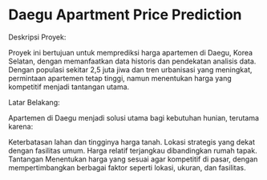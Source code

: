 # Daegu Apartment Price Prediction
Deskripsi Proyek: 

Proyek ini bertujuan untuk memprediksi harga apartemen di Daegu, Korea Selatan, dengan memanfaatkan data historis dan pendekatan analisis data. Dengan populasi sekitar 2,5 juta jiwa dan tren urbanisasi yang meningkat, permintaan apartemen tetap tinggi, namun menentukan harga yang kompetitif menjadi tantangan utama.

Latar Belakang:

Apartemen di Daegu menjadi solusi utama bagi kebutuhan hunian, terutama karena:

Keterbatasan lahan dan tingginya harga tanah.
Lokasi strategis yang dekat dengan fasilitas umum.
Harga relatif terjangkau dibandingkan rumah tapak.
Tantangan
Menentukan harga yang sesuai agar kompetitif di pasar, dengan mempertimbangkan berbagai faktor seperti lokasi, ukuran, dan fasilitas.
